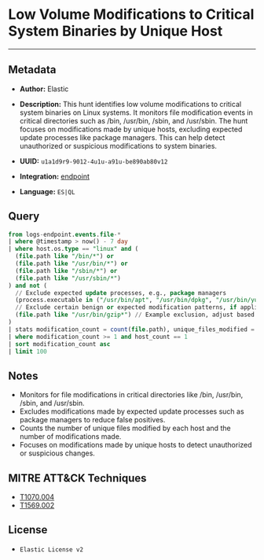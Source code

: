 # Low Volume Modifications to Critical System Binaries by Unique Host

---

## Metadata

- **Author:** Elastic
- **Description:** This hunt identifies low volume modifications to critical system binaries on Linux systems. It monitors file modification events in critical directories such as /bin, /usr/bin, /sbin, and /usr/sbin. The hunt focuses on modifications made by unique hosts, excluding expected update processes like package managers. This can help detect unauthorized or suspicious modifications to system binaries.

- **UUID:** `u1a1d9r9-9012-4u1u-a91u-be890ab80v12`
- **Integration:** [endpoint](https://docs.elastic.co/integrations/endpoint)
- **Language:** `ES|QL`

## Query

```sql
from logs-endpoint.events.file-*
| where @timestamp > now() - 7 day
| where host.os.type == "linux" and (
  (file.path like "/bin/*") or
  (file.path like "/usr/bin/*") or
  (file.path like "/sbin/*") or
  (file.path like "/usr/sbin/*")
) and not (
  // Exclude expected update processes, e.g., package managers
  (process.executable in ("/usr/bin/apt", "/usr/bin/dpkg", "/usr/bin/yum", "/usr/bin/rpm", "/usr/bin/pacman", "/usr/bin/pamac-daemon", "/usr/bin/update-alternatives", "/usr/bin/dockerd", "/usr/bin/microdnf", "/sbin/apk")) or
  // Exclude certain benign or expected modification patterns, if applicable
  (file.path like "/usr/bin/gzip*") // Example exclusion, adjust based on your environment
)
| stats modification_count = count(file.path), unique_files_modified = count_distinct(file.path), host_count = count(host.name) by process.executable, host.name, user.name
| where modification_count >= 1 and host_count == 1
| sort modification_count asc
| limit 100
```

## Notes

- Monitors for file modifications in critical directories like /bin, /usr/bin, /sbin, and /usr/sbin.
- Excludes modifications made by expected update processes such as package managers to reduce false positives.
- Counts the number of unique files modified by each host and the number of modifications made.
- Focuses on modifications made by unique hosts to detect unauthorized or suspicious changes.
## MITRE ATT&CK Techniques

- [T1070.004](https://attack.mitre.org/techniques/T1070/004)
- [T1569.002](https://attack.mitre.org/techniques/T1569/002)

## License

- `Elastic License v2`
